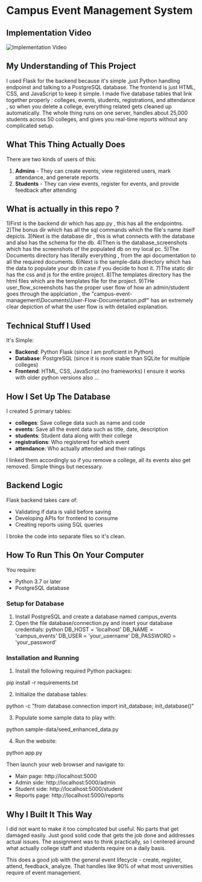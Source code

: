 # Campus Event Management System

## Implementation Video

<img src="Implementation%20Video.gif" alt="Implementation Video" />

## My Understanding of This Project

I used Flask for the backend because it's simple ,just Python handling endpoinst and talking to a PostgreSQL database. The frontend is just HTML, CSS, and JavaScript to keep it simple. I made five database tables that link together properly : colleges, events, students, registrations, and attendance , so when you delete a college, everything related gets cleaned up automatically. The whole thing runs on one server, handles about 25,000 students across 50 colleges, and gives you real-time reports without any complicated setup.

## What This Thing Actually Does

There are two kinds of users of this:

1. **Admins** - They can create events, view registered users, mark attendance, and generate reports
2. **Students** - They can view events, register for events, and provide feedback after attending

## What is actually in this repo ?

1)First is the backend dir which has app.py , this has all the endpointns.
2)The bonus dir which has all the sql commands which the file's name itself depicts.
3)Next is the database dir , this is what connects with the database and also has the schema for the db.
4)Then is the database_screenshots which has the screenshots of the populated db on my local pc.
5)The Documents directory has literally everything , from the api documentation to all the required documents.
6)Next is the sample-data directory which has the data to populate your db in case if you decide to host it.
7)The static dir has the css and js for the entire project.
8)The templates directory has the html files which are the templates file for the project.
9)THe user_flow_screenshots has the proper user flow of how an admin/student goes through the applciation , the "campus-event-management\Documents\User-Flow-Documentation.pdf" has an extremely clear depiction of what the user flow is with detailed explanation.

## Technical Stuff I Used

It's Simple:
- **Backend**: Python Flask (since I am proficient in Python)
- **Database**: PostgreSQL (since it is more stable than SQLite for multiple colleges)
- **Frontend**: HTML, CSS, JavaScript (no frameworks)
I ensure it works with older python versions also ...

## How I Set Up The Database

I created 5 primary tables:
- **colleges**: Save college data such as name and code
- **events**: Save all the event data such as title, date, description
- **students**: Student data along with their college
- **registrations**: Who registered for which event
- **attendance**: Who actually attended and their ratings

I linked them accordingly so if you remove a college, all its events also get removed. Simple things but necessary.

## Backend Logic

Flask backend takes care of:
- Validating if data is valid before saving
- Developing APIs for frontend to consume
- Creating reports using SQL queries

I broke the code into separate files so it's clean.

## How To Run This On Your Computer

You require:
- Python 3.7 or later
- PostgreSQL database

### Setup for Database

1. Install PostgreSQL and create a database named campus_events
2. Open the file database/connection.py and insert your database credentials:
   python
   DB_HOST = 'localhost'
   DB_NAME = 'campus_events'
   DB_USER = 'your_username'
   DB_PASSWORD = 'your_password'
   

### Installation and Running

1. Install the following required Python packages:

pip install -r requirements.txt


2. Initialize the database tables:

python -c "from database.connection import init_database; init_database()"


3. Populate some sample data to play with:

python sample-data/seed_enhanced_data.py


4. Run the website:

python app.py


Then launch your web browser and navigate to:
- Main page: http://localhost:5000
- Admin side: http://localhost:5000/admin
- Student side: http://localhost:5000/student
- Reports page: http://localhost:5000/reports

## Why I Built It This Way

I did not want to make it too complicated but useful. No parts that get damaged easily. Just good solid code that gets the job done and addresses actual issues. The assignment was to think practically, so I centered around what actually college staff and students require on a daily basis.

This does a good job with the general event lifecycle - create, register, attend, feedback, analyze. That handles like 90% of what most universities require of event management.




